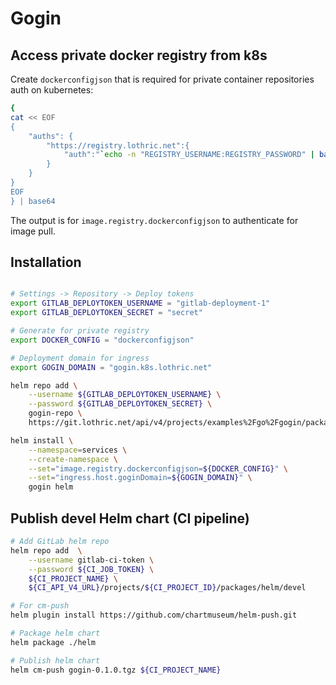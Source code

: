 # Gogin


## Access private docker registry from k8s

Create `dockerconfigjson` that is required for private container repositories auth on kubernetes:

```bash
{
cat << EOF
{
    "auths": {
        "https://registry.lothric.net":{
            "auth":"`echo -n "REGISTRY_USERNAME:REGISTRY_PASSWORD" | base64`"
        }
    }
}
EOF
} | base64
```

The output is for `image.registry.dockerconfigjson` to authenticate for image pull.

## Installation

```sh

# Settings -> Repository -> Deploy tokens
export GITLAB_DEPLOYTOKEN_USERNAME = "gitlab-deployment-1"
export GITLAB_DEPLOYTOKEN_SECRET = "secret"

# Generate for private registry
export DOCKER_CONFIG = "dockerconfigjson"

# Deployment domain for ingress
export GOGIN_DOMAIN = "gogin.k8s.lothric.net"

helm repo add \
    --username ${GITLAB_DEPLOYTOKEN_USERNAME} \
    --password ${GITLAB_DEPLOYTOKEN_SECRET} \
    gogin-repo \
    https://git.lothric.net/api/v4/projects/examples%2Fgo%2Fgogin/packages/helm/stable

helm install \
	--namespace=services \
	--create-namespace \
    --set="image.registry.dockerconfigjson=${DOCKER_CONFIG}" \
    --set="ingress.host.goginDomain=${GOGIN_DOMAIN}" \
	gogin helm
```

## Publish devel Helm chart (CI pipeline)

```sh
# Add GitLab helm repo
helm repo add  \
    --username gitlab-ci-token \
    --password ${CI_JOB_TOKEN} \
    ${CI_PROJECT_NAME} \
    ${CI_API_V4_URL}/projects/${CI_PROJECT_ID}/packages/helm/devel

# For cm-push
helm plugin install https://github.com/chartmuseum/helm-push.git

# Package helm chart
helm package ./helm

# Publish helm chart
helm cm-push gogin-0.1.0.tgz ${CI_PROJECT_NAME}
```